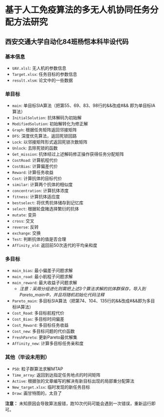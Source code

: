 # 基于人工免疫算法的多无人机协同任务分配方法研究
## 西安交通大学自动化84班杨恺本科毕设代码

### 基本信息
* `UAV.xlsl`: 无人机的参数信息
* `Target.xlsx`: 任务目标的参数信息
* `result.xlsm`: 论文中的一些数据

### 单目标
- `main`: 单目标SIA算法（把第55、69、83、98行的&&改成#&& 即为单目标IA算法）
- `InitialSolution`: 抗体解码为初始解
- `ModifiedSolution`: 初始解转化为修正解
- `Graph`: 根据任务矩阵返回邻接矩阵
- `DFS`: 深度优先算法，返回死锁回路
- `Lock`: 以邻接矩阵形式返回死锁次数矩阵
- `Unlock`: 去除死锁的函数
- `Get_mission`: 抗体经过上述解码修正操作获得任务分配矩阵
- `CostRoad`: 计算航程代价
- `CostBias`: 计算偏差代价
- `Reward`: 计算任务收益
- `Cost`: 计算抗体的目标代价
- `similar`: 计算两个抗体的相似度
- `concentration`: 计算抗体浓度
- `fitness`: 计算抗体适应度
- `bestselect`: 将优秀抗体储存到记忆库
- `select`: 根据轮盘赌选择繁衍的抗体
- `mutate`: 变异
- `cross`: 交叉
- `reverse`: 反转
- `exchange`: 交换
- `Test`: 判断抗体的值是否合理
- `Affinity_old`: 返回前50次迭代的平均亲和度

### 多目标
- `main_bias`: 最小偏差子问题求解
- `main_road`: 最小航程子问题求解
- `main_reward`: 最大收益子问题求解 
  - *注意：采用分组进化则需把上述3个算法求解的抗体群保存，导入到Pareto_main中，并且将随机初始化代码注释*
- `Pareto_main`: 多目标SIA算法（把第74、104、135行的&&改成#&&即为多目标IA算法） 
- `Cost_Road`: 多目标航程代价
- `Cost_Bias`: 多目标时间偏差
- `Cost_Reward`: 多目标任务收益
- `Cost_new`: 多目标问题的代价函数
- `FreshPareto`: 更新Pareto最优解集
- `Affinity_new`: 计算多目标任务亲和度

### 其他（毕设未用到）
- `PSO`: 粒子群算法求解MTAP
- `Time_array`: 返回到达指定任务地点的时间矩阵
- `Active`: 根据张的文章编写的解决有新目标出现的局部重分配算法
- `New_target.xlsx`: 临时发现的新任务目标
- `Draw`: 画甘特图的，太丑了

**注意：** 未知原因会导致算法报错，跑10次代码可能会遇到一次错误，重新运行即可。
